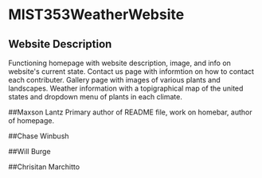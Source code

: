 # MIST353WeatherWebsite

## Website Description
Functioning homepage with website description, image, and info on website's current state. Contact us page with informtion on how to contact each contributer. Gallery page with images of various plants and landscapes. Weather information with a topigraphical map of the united states and dropdown menu of plants in each climate.

##Maxson Lantz
Primary author of README file, work on homebar, author of homepage.

##Chase Winbush

##Will Burge

##Chrisitan Marchitto
